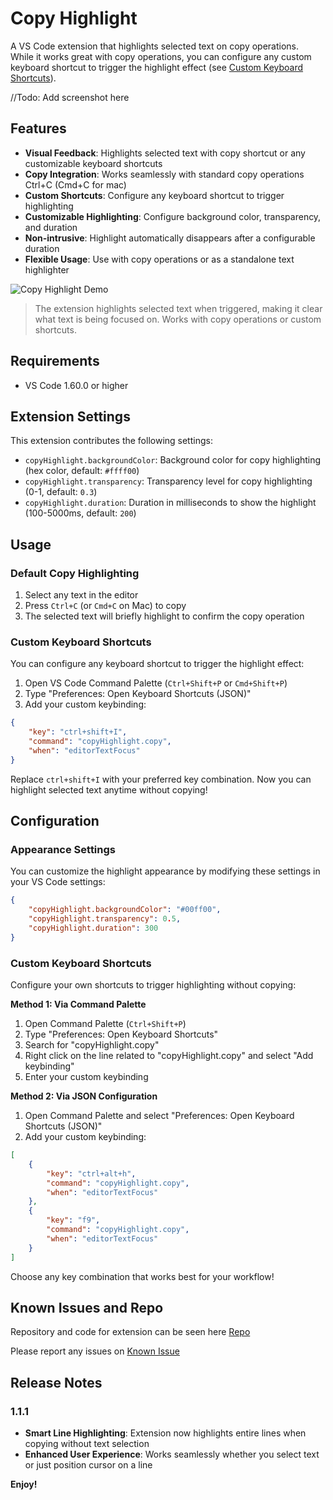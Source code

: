 # Copy Highlight

A VS Code extension that highlights selected text on copy operations.  
While it works great with copy operations, you can configure any custom keyboard shortcut to trigger the highlight effect (see [Custom Keyboard Shortcuts](#custom-keyboard-shortcuts)).

//Todo: Add screenshot here

## Features

-   **Visual Feedback**: Highlights selected text with copy shortcut or any customizable keyboard shortcuts
-   **Copy Integration**: Works seamlessly with standard copy operations Ctrl+C (Cmd+C for mac)
-   **Custom Shortcuts**: Configure any keyboard shortcut to trigger highlighting
-   **Customizable Highlighting**: Configure background color, transparency, and duration
-   **Non-intrusive**: Highlight automatically disappears after a configurable duration
-   **Flexible Usage**: Use with copy operations or as a standalone text highlighter

![Copy Highlight Demo](images/demo.gif)

> The extension highlights selected text when triggered, making it clear what text is being focused on. Works with copy operations or custom shortcuts.

## Requirements

-   VS Code 1.60.0 or higher

## Extension Settings

This extension contributes the following settings:

-   `copyHighlight.backgroundColor`: Background color for copy highlighting (hex color, default: `#ffff00`)
-   `copyHighlight.transparency`: Transparency level for copy highlighting (0-1, default: `0.3`)
-   `copyHighlight.duration`: Duration in milliseconds to show the highlight (100-5000ms, default: `200`)

## Usage

### Default Copy Highlighting

1. Select any text in the editor
2. Press `Ctrl+C` (or `Cmd+C` on Mac) to copy
3. The selected text will briefly highlight to confirm the copy operation

### Custom Keyboard Shortcuts

You can configure any keyboard shortcut to trigger the highlight effect:

1. Open VS Code Command Palette (`Ctrl+Shift+P` or `Cmd+Shift+P`)
2. Type "Preferences: Open Keyboard Shortcuts (JSON)"
3. Add your custom keybinding:

```json
{
    "key": "ctrl+shift+I",
    "command": "copyHighlight.copy",
    "when": "editorTextFocus"
}
```

Replace `ctrl+shift+I` with your preferred key combination. Now you can highlight selected text anytime without copying!

## Configuration

### Appearance Settings

You can customize the highlight appearance by modifying these settings in your VS Code settings:

```json
{
    "copyHighlight.backgroundColor": "#00ff00",
    "copyHighlight.transparency": 0.5,
    "copyHighlight.duration": 300
}
```

### Custom Keyboard Shortcuts

Configure your own shortcuts to trigger highlighting without copying:

**Method 1: Via Command Palette**

1. Open Command Palette (`Ctrl+Shift+P`)
2. Type "Preferences: Open Keyboard Shortcuts"
3. Search for "copyHighlight.copy"
4. Right click on the line related to "copyHighlight.copy" and select "Add keybinding"
5. Enter your custom keybinding

**Method 2: Via JSON Configuration**

1. Open Command Palette and select "Preferences: Open Keyboard Shortcuts (JSON)"
2. Add your custom keybinding:

```json
[
    {
        "key": "ctrl+alt+h",
        "command": "copyHighlight.copy",
        "when": "editorTextFocus"
    },
    {
        "key": "f9",
        "command": "copyHighlight.copy",
        "when": "editorTextFocus"
    }
]
```

Choose any key combination that works best for your workflow!

## Known Issues and Repo

Repository and code for extension can be seen here [Repo](https://github.com/aryatsriv/vscode-copy-highlight)

Please report any issues on [Known Issue](https://github.com/aryatsriv/vscode-copy-highlight/issues)

## Release Notes

### 1.1.1

-   **Smart Line Highlighting**: Extension now highlights entire lines when copying without text selection
-   **Enhanced User Experience**: Works seamlessly whether you select text or just position cursor on a line

**Enjoy!**

